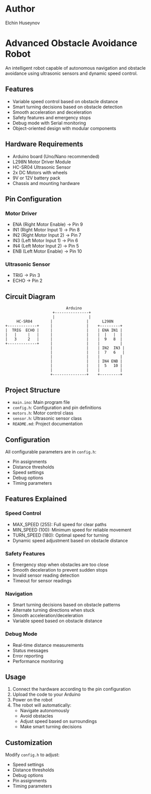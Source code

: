 # Author

Elchin Huseynov

# Advanced Obstacle Avoidance Robot

An intelligent robot capable of autonomous navigation and obstacle avoidance using ultrasonic sensors and dynamic speed control.

## Features

- Variable speed control based on obstacle distance
- Smart turning decisions based on obstacle detection
- Smooth acceleration and deceleration
- Safety features and emergency stops
- Debug mode with Serial monitoring
- Object-oriented design with modular components

## Hardware Requirements

- Arduino board (Uno/Nano recommended)
- L298N Motor Driver Module
- HC-SR04 Ultrasonic Sensor
- 2x DC Motors with wheels
- 9V or 12V battery pack
- Chassis and mounting hardware

## Pin Configuration

### Motor Driver
- ENA (Right Motor Enable) -> Pin 9
- IN1 (Right Motor Input 1) -> Pin 8
- IN2 (Right Motor Input 2) -> Pin 7
- IN3 (Left Motor Input 1) -> Pin 6
- IN4 (Left Motor Input 2) -> Pin 5
- ENB (Left Motor Enable) -> Pin 10

### Ultrasonic Sensor
- TRIG -> Pin 3
- ECHO -> Pin 2

## Circuit Diagram

```
                           Arduino
                     +---------------+
                     |               |
     HC-SR04        |               |      L298N
+-------------+     |               |    +---------+
|  TRIG  ECHO |     |               |    | ENA IN1 |
|   |     |   |     |               |    |  |   |  |
|   3     2   |     |               |    |  9   8  |
+-------------+     |               |    |         |
                    |               |    | IN2  IN3 |
                    |               |    |  7   6   |
                    |               |    |         |
                    |               |    | IN4 ENB |
                    |               |    |  5   10 |
                    |               |    |         |
                    +---------------+    +---------+
```

## Project Structure

- `main.ino`: Main program file
- `config.h`: Configuration and pin definitions
- `motors.h`: Motor control class
- `sensor.h`: Ultrasonic sensor class
- `README.md`: Project documentation

## Configuration

All configurable parameters are in `config.h`:
- Pin assignments
- Distance thresholds
- Speed settings
- Debug options
- Timing parameters

## Features Explained

### Speed Control
- MAX_SPEED (255): Full speed for clear paths
- MIN_SPEED (100): Minimum speed for reliable movement
- TURN_SPEED (180): Optimal speed for turning
- Dynamic speed adjustment based on obstacle distance

### Safety Features
- Emergency stop when obstacles are too close
- Smooth deceleration to prevent sudden stops
- Invalid sensor reading detection
- Timeout for sensor readings

### Navigation
- Smart turning decisions based on obstacle patterns
- Alternate turning directions when stuck
- Smooth acceleration/deceleration
- Variable speed based on obstacle distance

### Debug Mode
- Real-time distance measurements
- Status messages
- Error reporting
- Performance monitoring

## Usage

1. Connect the hardware according to the pin configuration
2. Upload the code to your Arduino
3. Power on the robot
4. The robot will automatically:
   - Navigate autonomously
   - Avoid obstacles
   - Adjust speed based on surroundings
   - Make smart turning decisions

## Customization

Modify `config.h` to adjust:
- Speed settings
- Distance thresholds
- Debug options
- Pin assignments
- Timing parameters